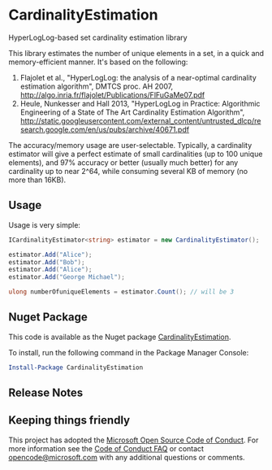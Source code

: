 # CardinalityEstimation

HyperLogLog-based set cardinality estimation library

This library estimates the number of unique elements in a set, in a quick and memory-efficient manner.  It's based on the following:

1. Flajolet et al., "HyperLogLog: the analysis of a near-optimal cardinality estimation algorithm", DMTCS proc. AH 2007, http://algo.inria.fr/flajolet/Publications/FlFuGaMe07.pdf
2. Heule, Nunkesser and Hall 2013, "HyperLogLog in Practice: Algorithmic Engineering of a State of The Art Cardinality Estimation Algorithm", http://static.googleusercontent.com/external_content/untrusted_dlcp/research.google.com/en/us/pubs/archive/40671.pdf

The accuracy/memory usage are user-selectable.  Typically, a cardinality estimator will give a perfect estimate of small cardinalities (up to 100 unique elements), and 97% accuracy or better (usually much better) for any cardinality up to near 2^64, while consuming several KB of memory (no more than 16KB).

## Usage

Usage is very simple:

```csharp
ICardinalityEstimator<string> estimator = new CardinalityEstimator();

estimator.Add("Alice");
estimator.Add("Bob");
estimator.Add("Alice");
estimator.Add("George Michael");

ulong numberOfuniqueElements = estimator.Count(); // will be 3
```

## Nuget Package

This code is available as the Nuget package [CardinalityEstimation](https://www.nuget.org/packages/CardinalityEstimation/). 

To install, run the following command in the Package Manager Console:

```powershell
Install-Package CardinalityEstimation
```

## Release Notes

## Keeping things friendly

This project has adopted the [Microsoft Open Source Code of Conduct](https://opensource.microsoft.com/codeofconduct/). For more information see the [Code of Conduct FAQ](https://opensource.microsoft.com/codeofconduct/faq/) or contact [opencode@microsoft.com](mailto:opencode@microsoft.com) with any additional questions or comments.
